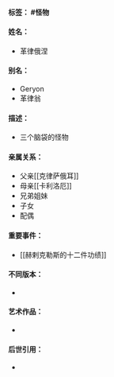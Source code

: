 #### 标签： #怪物
#### 姓名：
- 革律俄涅
#### 别名：
- Geryon
- 革律翁
#### 描述：
- 三个脑袋的怪物
#### 亲属关系：
- 父亲[[克律萨俄耳]]
- 母亲[[卡利洛厄]]
- 兄弟姐妹
- 子女
- 配偶
#### 重要事件：
- [[赫剌克勒斯的十二件功绩]]
#### 不同版本：
- 
#### 艺术作品：
- 
#### 后世引用：
- 